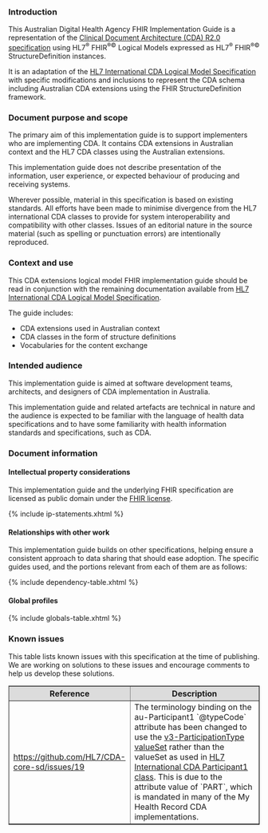 ### Introduction

This Australian Digital Health Agency FHIR Implementation Guide is a representation of the [Clinical Document Architecture (CDA) R2.0 specification](https://www.hl7.org/implement/standards/product_brief.cfm?product_id=7) using HL7<sup>&reg;</sup> FHIR<sup>&reg;&copy;</sup> Logical Models expressed as HL7<sup>&reg;</sup> FHIR<sup>&reg;&copy;</sup> StructureDefinition instances.

It is an adaptation of the [HL7 International CDA Logical Model Specification](https://hl7.org/cda/stds/core/2.0.0-sd/) with specific modifications and inclusions to represent the CDA schema including Australian CDA extensions using the FHIR StructureDefinition framework. 

### Document purpose and scope

The primary aim of this implementation guide is to support implementers who are implementing CDA. It contains CDA extensions in Australian context and the HL7 CDA classes using the Australian extensions. 

This implementation guide does not describe presentation of the information, user experience, or expected behaviour of producing and receiving systems.

Wherever possible, material in this specification is based on existing standards. All efforts have been made to minimise divergence from the HL7 international CDA classes to provide for system interoperability and compatibility with other classes. Issues of an editorial nature in the source material (such as spelling or punctuation errors) are intentionally reproduced.

### Context and use

This CDA extensions logical model FHIR implementation guide should be read in conjunction with the remaining documentation available from [HL7 International CDA Logical Model Specification](https://hl7.org/cda/stds/core/2.0.0-sd-snapshot1/).

The guide includes:
* CDA extensions used in Australian context
* CDA classes in the form of structure definitions
* Vocabularies for the content exchange

### Intended audience

This implementation guide is aimed at software development teams, architects, and designers of CDA implementation in Australia.

This implementation guide and related artefacts are technical in nature and the audience is expected to be familiar with the language of health data specifications and to have some familiarity with health information standards and specifications, such as CDA.

### Document information

#### Intellectual property considerations

This implementation guide and the underlying FHIR specification are licensed as public domain under the [FHIR license](http://hl7.org/fhir/R5/license.html).

{% include ip-statements.xhtml %}

#### Relationships with other work

This implementation guide builds on other specifications, helping ensure a consistent approach to data sharing that should ease adoption. The specific guides used, and the portions relevant from each of them are as follows:

{% include dependency-table.xhtml %}

#### Global profiles

{% include globals-table.xhtml %}

### Known issues

This table lists known issues with this specification at the time of publishing. We are working on solutions to these issues and encourage comments to help us develop these solutions.

<table border="1" cellpadding="1" valign="middle">
 <tbody>
   <col width="15%" />
   <col width="auto" />
   <tr bgcolor="#DCDCDC">
     <th>Reference</th>
     <th>Description</th>
   </tr>
   <tr>
     <td><a href="https://github.com/HL7/CDA-core-sd/issues/19.html">https://github.com/HL7/CDA-core-sd/issues/19</a></td>
     <td>The terminology binding on the au-Participant1 `@typeCode` attribute has been changed to use the <a href="http://terminology.hl7.org/ValueSet/v3-ParticipationType">v3-ParticipationType valueSet</a> rather than the valueSet as used in <a href="https://hl7.org/cda/stds/core/2.0.0-sd-snapshot1/StructureDefinition-Participant1.html">HL7 International CDA Participant1 class</a>. This is due to the attribute value of `PART`, which is mandated in many of the My Health Record CDA implementations.</td>
   </tr>
 </tbody>
</table> 



